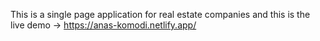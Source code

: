 This is a single page application for real estate companies and this is the live demo -> https://anas-komodi.netlify.app/
